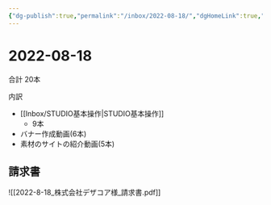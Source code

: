 ```yaml
---
{"dg-publish":true,"permalink":"/inbox/2022-08-18/","dgHomeLink":true,"dgPassFrontmatter":false}
---
```




# 2022-08-18
合計
20本

内訳
- [[Inbox/STUDIO基本操作|STUDIO基本操作]]
	- 9本
- バナー作成動画(6本)
- 素材のサイトの紹介動画(5本)

##  請求書
![[2022-8-18_株式会社デザコア様_請求書.pdf]]